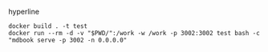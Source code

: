 hyperline

```shell
docker build . -t test
docker run --rm -d -v "$PWD/":/work -w /work -p 3002:3002 test bash -c "mdbook serve -p 3002 -n 0.0.0.0"
```
